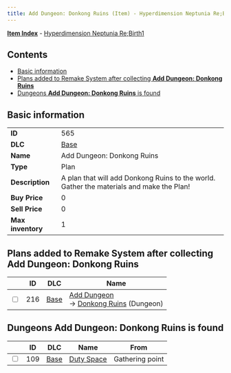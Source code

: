 ```yaml
---
title: Add Dungeon: Donkong Ruins (Item) - Hyperdimension Neptunia Re;Birth1
---
```


[**Item Index**](/neptunia/rb1/item/index.html) - [Hyperdimension Neptunia Re;Birth1](/neptunia/rb1)

## Contents

- [Basic information](#basic-information)
- [Plans added to Remake System after collecting **Add Dungeon: Donkong Ruins**](#plans-added-to-remake-system-after-collecting-add-dungeon-donkong-ruins)
- [Dungeons **Add Dungeon: Donkong Ruins** is found](#dungeons-add-dungeon-donkong-ruins-is-found)
## Basic information

|   |   |
| -- | -- |
| **ID** | 565 |
| **DLC** | [Base](/neptunia/rb1/dlc/1-base.html) |
| **Name** | Add Dungeon: Donkong Ruins |
| **Type** | Plan |
| **Description** | A plan that will add Donkong Ruins to the world. Gather the materials and make the Plan! |
| **Buy Price** | 0 |
| **Sell Price** | 0 |
| **Max inventory** | 1 |


## Plans added to Remake System after collecting **Add Dungeon: Donkong Ruins**

|    | ID | DLC | Name |
| -- | -- | --- | ---- |
| <input type="checkbox" id="rb1-remake-1-216" class="trackbox" /> | 216 | [Base](/neptunia/rb1/dlc/1-base.html) | [Add Dungeon](/neptunia/rb1/remake/1-216-add-dungeon.html)<br /> → [Donkong Ruins](/neptunia/rb1/dungeon/1-110-donkong-ruins.html) (Dungeon) |


## Dungeons **Add Dungeon: Donkong Ruins** is found

|    | ID | DLC | Name | From |
| -- | -- | --- | ---- | ---- |
| <input type="checkbox" id="rb1-dungeon-1-109" class="trackbox" /> | 109 | [Base](/neptunia/rb1/dlc/1-base.html) | [Duty Space](/neptunia/rb1/dungeon/1-109-duty-space.html) | Gathering point |

